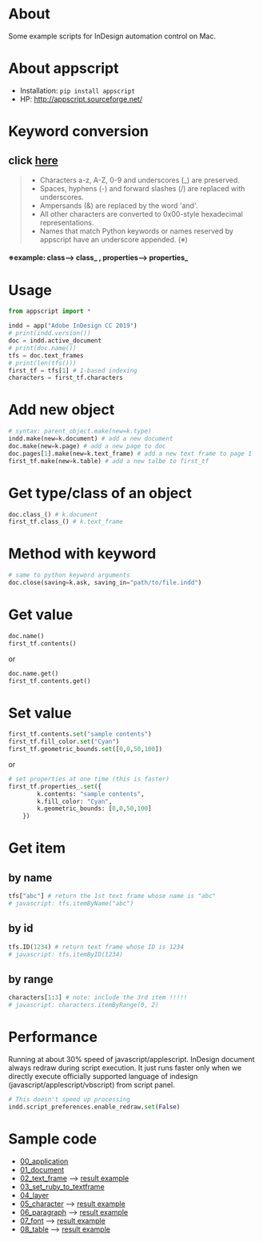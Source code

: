 # About
Some example scripts for InDesign automation control on Mac.
# About appscript
- Installation: `pip install appscript`
- HP: http://appscript.sourceforge.net/

# Keyword conversion
## click [here](http://appscript.sourceforge.net/py-appscript/doc/appscript-manual/05_keywordconversion.html)
> - Characters a-z, A-Z, 0-9 and underscores (_) are preserved.
> - Spaces, hyphens (-) and forward slashes (/) are replaced with underscores.
> - Ampersands (&) are replaced by the word 'and'.
> - All other characters are converted to 0x00-style hexadecimal representations.
> - Names that match Python keywords or names reserved by appscript have an underscore appended. (※)
#### ※example: class--> class_ , properties--> properties_

# Usage
```py
from appscript import *

indd = app("Adobe InDesign CC 2019")
# print(indd.version())
doc = indd.active_document
# print(doc.name())
tfs = doc.text_frames
# print(len(tfs()))
first_tf = tfs[1] # 1-based indexing
characters = first_tf.characters
```
# Add new object
```py
# syntax: parent_object.make(new=k.type)
indd.make(new=k.document) # add a new document
doc.make(new=k.page) # add a new page to doc
doc.pages[1].make(new=k.text_frame) # add a new text frame to page 1
first_tf.make(new=k.table) # add a new talbe to first_tf
```
# Get type/class of an object
```py
doc.class_() # k.document
first_tf.class_() # k.text_frame
```

# Method with keyword
```py
# same to python keyword arguments
doc.close(saving=k.ask, saving_in="path/to/file.indd")
```

# Get value
```py
doc.name()
first_tf.contents()
```
or
```py
doc.name.get()
first_tf.contents.get()
```

# Set value
```py
first_tf.contents.set("sample contents")
first_tf.fill_color.set("Cyan")
first_tf.geometric_bounds.set([0,0,50,100])
```
or 
```py
# set properties at one time (this is faster)
first_tf.properties_.set({
        k.contents: "sample contents",
        k.fill_color: "Cyan",
        k.geometric_bounds: [0,0,50,100]
    })
```
# Get item
## by name
```py
tfs["abc"] # return the 1st text frame whose name is "abc"
# javascript: tfs.itemByName("abc")
```

## by id
```py
tfs.ID(1234) # return text frame whose ID is 1234
# javascript: tfs.itemByID(1234)
```

## by range
```py
characters[1:3] # note: include the 3rd item !!!!!
# javascript: characters.itemByRange(0, 2)
```

# Performance
Running at about 30% speed of javascript/applescript. InDesign document always redraw during script execution. It just runs faster only when we directly execute officially supported language of indesign (javascript/applescript/vbscript) from script panel.
```py
# This doesn't speed up processing
indd.script_preferences.enable_redraw.set(False)
```

# Sample code
- [00_application](00_application.py)
- [01_document](01_document.py)
- [02_text_frame](02_text_frame.py) --> [result example](data_files/02_text_frame.png)
- [03_set_ruby_to_textframe](03_set_ruby_to_textframe/readme.md)
- [04_layer](04_layer.py)
- [05_character](05_character.py) --> [result example](data_files/05_character.png)
- [06_paragraph](06_paragraph.py) --> [result example](data_files/06_paragraph.png)
- [07_font](07_font.py) --> [result example](data_files/07_font.png)
- [08_table](08_table.py) --> [result example](data_files/08_table.png)